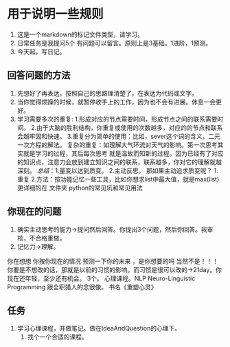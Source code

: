 # 用于说明一些规则

1. 这是一个markdown的标记文件类型，请学习。
2. 日常任务是我提问5个 有问题可以留言。原则上是3基础，1进阶，1预测。
3. 今天起，写日记。

## 回答问题的方法

1. 先想好了再表达，按照自己的思路理清楚了，在表达为代码或文字。
2. 当你觉得烦躁的时候，就暂停收手上的工作，因为也不会有进展。休息一会更好。
3. 学习需要多次的重复: 1.形成对应的节点需要时间，形成节点之间的联系需要时间。
                     2.由于大脑的胜利结构，你重复或使用的次数越多，对应的的节点和联系会越牢固和快速。
                     3.重复分为简单的使用：比如，sever这个词的含义，二元一次方程的解法。
                        复杂的重复：如理解大气环流对天气的影响。第一次思考其实就是学习的过程，其后每次思考 就是温故而知新的过程。因为已经有了对应的知识点，注意力会放到建立知识之间的联系，联系越多，你对它的理解就越深刻。
                    *总结*：1.量变以达到质变。
                            2.主动反思。
                    那如果主动追求质变呢？
                        1.重复
                        2.方法：按功能记忆一些工具，比如你想求list中最大值，就是max(list)
                        更详细的在 文件夹 python的常见坑和常见用法

## 你现在的问题

1. 确实主动思考的能力->提问然后回答。你提出3个问题，然后你回答。我审核，不合格重做。
2. 记忆力->理解。

你在想想 你按你现在的情况 预测一下你的未来 ，是你想要的吗
当然不是！！！
你要是不想改的话，那就是以前的习惯的影响。而习惯是很可以改的->21day。你现在还年轻，至少还有机会。
3个。
心理课程。NLP Neuro-Linguistic Programming 跟全职猎人的念很像。 书名《重塑心灵》

## 任务

1. 学习心理课程，并做笔记。做在IdeaAndQuestion的心理下。  
   1. 找个一个合适的课程。